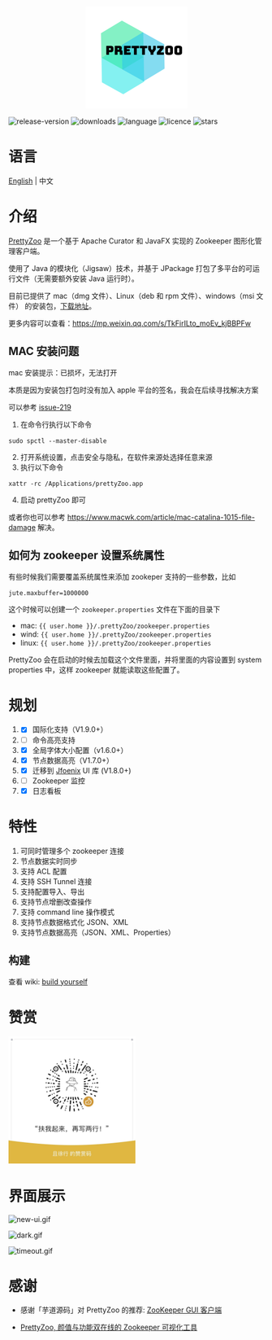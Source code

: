 <p align="center">
    <img src="release/img/icon.png">
</p>

![release-version](https://img.shields.io/github/v/release/vran-dev/prettyZoo?include_prereleases&style=for-the-badge) ![downloads](https://img.shields.io/github/downloads/vran-dev/PrettyZoo/total?style=for-the-badge) ![language](https://img.shields.io/github/languages/top/vran-dev/PrettyZoo?style=for-the-badge) ![licence](https://img.shields.io/github/license/vran-dev/PrettyZoo?style=for-the-badge) ![stars](https://img.shields.io/github/stars/vran-dev/PrettyZoo?style=for-the-badge)

# 语言

[English](README.md)  | 中文

# 介绍

[PrettyZoo](https://github.com/vran-dev/PrettyZoo) 是一个基于 Apache Curator 和 JavaFX 实现的 Zookeeper 图形化管理客户端。

使用了 Java 的模块化（Jigsaw）技术，并基于 JPackage 打包了多平台的可运行文件（无需要额外安装 Java 运行时）。

目前已提供了 mac（dmg 文件）、Linux（deb 和 rpm 文件）、windows（msi 文件） 的安装包，[下载地址](https://github.com/vran-dev/PrettyZoo/releases)。

更多内容可以查看：https://mp.weixin.qq.com/s/TkFirILto_moEv_kjBBPFw

## MAC 安装问题

mac 安装提示：已损坏，无法打开

本质是因为安装包打包时没有加入 apple 平台的签名，我会在后续寻找解决方案

可以参考 [issue-219](https://github.com/vran-dev/PrettyZoo/issues/219)

1. 在命令行执行以下命令

```shell
sudo spctl --master-disable
```

2. 打开系统设置，点击安全与隐私，在软件来源处选择任意来源
3. 执行以下命令

```shell
xattr -rc /Applications/prettyZoo.app
```

4. 启动 prettyZoo 即可

或者你也可以参考 https://www.macwk.com/article/mac-catalina-1015-file-damage  解决。

## 如何为 zookeeper 设置系统属性

有些时候我们需要覆盖系统属性来添加 zookeper 支持的一些参数，比如

```properties
jute.maxbuffer=1000000
```

这个时候可以创建一个 `zookeeper.properties` 文件在下面的目录下

- mac: `{{ user.home }}/.prettyZoo/zookeeper.properties`
- wind: `{{ user.home }}/.prettyZoo/zookeeper.properties`
- linux: `{{ user.home }}/.prettyZoo/zookeeper.properties`

PrettyZoo 会在启动的时候去加载这个文件里面，并将里面的内容设置到 system properties 中，这样 zookeeper 就能读取这些配置了。

# 规划

1. - [x] 国际化支持（V1.9.0+）
2. - [ ] 命令高亮支持
3. - [x] 全局字体大小配置（v1.6.0+）
4. - [x] 节点数据高亮（V1.7.0+）
5. - [x] 迁移到 [Jfoenix](https://github.com/sshahine/JFoenix)  UI 库 (V1.8.0+)
6. - [ ] Zookeeper 监控
7. - [x] 日志看板

# 特性

1. 可同时管理多个 zookeeper 连接
2. 节点数据实时同步
3. 支持 ACL 配置
4. 支持 SSH Tunnel 连接
5. 支持配置导入、导出
6. 支持节点增删改查操作
7. 支持 command line 操作模式
8. 支持节点数据格式化 JSON、XML
9. 支持节点数据高亮（JSON、XML、Properties）



## 构建

查看 wiki: [build yourself](https://github.com/vran-dev/PrettyZoo/wiki/build-yourself)

# 赞赏

<img src="release/img/sponsor.jpg" width="250px"/>

# 界面展示

![new-ui.gif](https://s2.loli.net/2022/11/20/hIwX7MQDSbVqk52.gif)

![dark.gif](https://s2.loli.net/2022/11/20/8Yh6TjcfU5Fzy7b.gif)

![timeout.gif](https://s2.loli.net/2022/11/20/CTFNVoWAUalKIzk.gif)


# 感谢

- 感谢「芋道源码」对 PrettyZoo 的推荐: [ZooKeeper GUI 客户端](http://vip.iocoder.cn/Zookeeper/PrettyZoo/)

-  [PrettyZoo, 颜值与功能双在线的 Zookeeper 可视化工具](https://mp.weixin.qq.com/s/TkFirILto_moEv_kjBBPFw)
